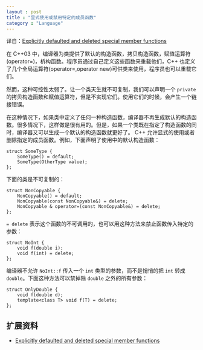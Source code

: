 ```yaml
---
layout : post
title : "显式使用或禁用特定的成员函数"
category : "Language"
---
```


译自：[Explicitly defaulted and deleted special member functions](https://en.wikipedia.org/wiki/C%2B%2B11#Explicitly_defaulted_and_deleted_special_member_functions)

在 C++03 中，编译器为类提供了默认的构造函数，拷贝构造函数，赋值运算符(operator=)，析构函数。程序员通过自己定义这些函数来重载他们，C++ 也定义了几个全局运算符(operator=,operator new)可供类来使用，程序员也可以重载它们。

然而，这种可控性太弱了。让一个类天生就不可复制，我们可以声明一个 `private` 的拷贝构造函数和赋值运算符，但是不实现它们。使用它们的时候，会产生一个链接错误。

在这种情况下，如果类中定义了任何一种构造函数，编译器不再生成默认的构造函数。很多情况下，这样做是很有用的。但是，如果一个类既在指定了构造函数的同时，编译器又可以生成一个默认的构造函数就更好了。
C++ 允许显式的使用或者删除指定的成员函数。例如，下面声明了使用中的默认构造函数：

    struct SomeType {
        SomeType() = default;
        SomeType(OtherType value);
    };

下面的类是不可复制的：

    struct NonCopyable {
        NonCopyable() = default;
        NonCopyable(const NonCopyable&) = delete;
        NonCopyable & operator=(const NonCopyable&) = delete;
    };

`= delete` 表示这个函数的不可调用的，也可以用这种方法来禁止函数传入特定的参数：

    struct NoInt {
        void f(double i);
        void f(int) = delete;
    };

编译器不允许 `NoInt::f` 传入一个 `int` 类型的参数，而不是悄悄的把 `int` 转成 `double`。下面这种方法可以禁掉除 `double` 之外的所有参数：

    struct OnlyDouble {
        void f(double d);
        template<class T> void f(T) = delete;
    };

## 扩展资料 ##

+ [Explicitly defaulted and deleted special member functions](https://en.wikipedia.org/wiki/C%2B%2B11#Explicitly_defaulted_and_deleted_special_member_functions)

